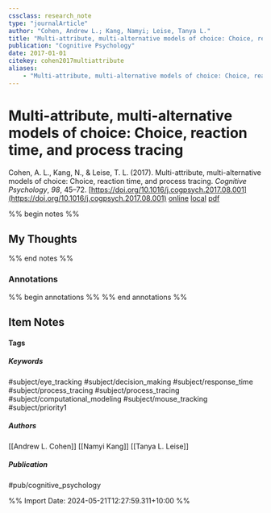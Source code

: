 ```yaml
---
cssclass: research_note
type: "journalArticle"
author: "Cohen, Andrew L.; Kang, Namyi; Leise, Tanya L."
title: "Multi-attribute, multi-alternative models of choice: Choice, reaction time, and process tracing"
publication: "Cognitive Psychology"
date: 2017-01-01
citekey: cohen2017multiattribute
aliases: 
    - "Multi-attribute, multi-alternative models of choice: Choice, reaction time, and process tracing"
---
```


# Multi-attribute, multi-alternative models of choice: Choice, reaction time, and process tracing

Cohen, A. L., Kang, N., & Leise, T. L. (2017). Multi-attribute, multi-alternative models of choice: Choice, reaction time, and process tracing. _Cognitive Psychology_, _98_, 45–72. [https://doi.org/10.1016/j.cogpsych.2017.08.001](https://doi.org/10.1016/j.cogpsych.2017.08.001)
[online](http://zotero.org/users/local/kZl3QdXV/items/7WG3NDR8) [local](zotero://select/library/items/7WG3NDR8) [pdf](file:///home/gjc216/Zotero/storage/DQCR5NZC/Cohen%20et%20al.%20-%202017%20-%20Multi-attribute,%20multi-alternative%20models%20of%20choic.pdf)
 

 
%% begin notes %%

## My Thoughts

%% end notes %%

### Annotations

%% begin annotations %%
%% end annotations %%

## Item Notes

#### Tags

##### Keywords

#subject/eye_tracking #subject/decision_making #subject/response_time #subject/process_tracing #subject/process_tracing #subject/computational_modeling #subject/mouse_tracking #subject/priority1

##### Authors

[[Andrew L. Cohen]] [[Namyi Kang]] [[Tanya L. Leise]]

##### Publication

#pub/cognitive_psychology


%% Import Date: 2024-05-21T12:27:59.311+10:00 %%
